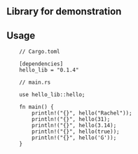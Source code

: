 ## Library for demonstration

## Usage

```
    // Cargo.toml

    [dependencies]
    hello_lib = "0.1.4"
```

```
    // main.rs

    use hello_lib::hello;

    fn main() {
        println!("{}", hello("Rachel"));
        println!("{}", hello(31);
        println!("{}", hello(3.14);
        println!("{}", hello(true));
        println!("{}", hello('G'));
    }

```